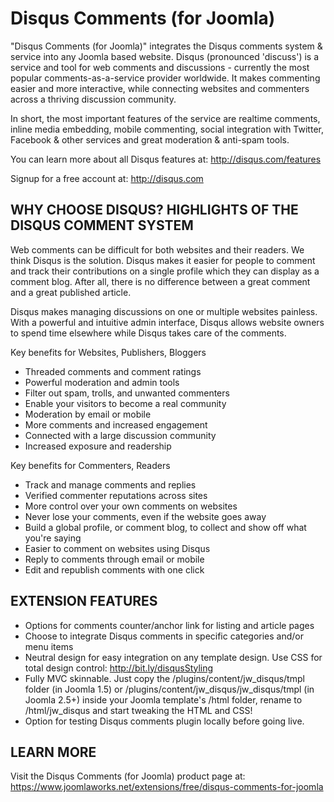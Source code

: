 Disqus Comments (for Joomla)
==========================

"Disqus Comments (for Joomla)" integrates the Disqus comments system & service into any Joomla based website. Disqus (pronounced 'discuss') is a service and tool for web comments and discussions - currently the most popular comments-as-a-service provider worldwide. It makes commenting easier and more interactive, while connecting websites and commenters across a thriving discussion community.

In short, the most important features of the service are realtime comments, inline media embedding, mobile commenting, social integration with Twitter, Facebook & other services and great moderation & anti-spam tools.

You can learn more about all Disqus features at: http://disqus.com/features

Signup for a free account at: http://disqus.com


## WHY CHOOSE DISQUS? HIGHLIGHTS OF THE DISQUS COMMENT SYSTEM
Web comments can be difficult for both websites and their readers. We think Disqus is the solution. Disqus makes it easier for people to comment and track their contributions on a single profile which they can display as a comment blog. After all, there is no difference between a great comment and a great published article.

Disqus makes managing discussions on one or multiple websites painless. With a powerful and intuitive admin interface, Disqus allows website owners to spend time elsewhere while Disqus takes care of the comments.

Key benefits for Websites, Publishers, Bloggers
* Threaded comments and comment ratings
* Powerful moderation and admin tools
* Filter out spam, trolls, and unwanted commenters
* Enable your visitors to become a real community
* Moderation by email or mobile
* More comments and increased engagement
* Connected with a large discussion community
* Increased exposure and readership

Key benefits for Commenters, Readers
* Track and manage comments and replies
* Verified commenter reputations across sites
* More control over your own comments on websites
* Never lose your comments, even if the website goes away
* Build a global profile, or comment blog, to collect and show off what you're saying
* Easier to comment on websites using Disqus
* Reply to comments through email or mobile
* Edit and republish comments with one click


## EXTENSION FEATURES
- Options for comments counter/anchor link for listing and article pages
- Choose to integrate Disqus comments in specific categories and/or menu items
- Neutral design for easy integration on any template design. Use CSS for total design control: http://bit.ly/disqusStyling
- Fully MVC skinnable. Just copy the /plugins/content/jw_disqus/tmpl folder (in Joomla 1.5) or /plugins/content/jw_disqus/jw_disqus/tmpl (in Joomla 2.5+) inside your Joomla template's /html folder, rename to /html/jw_disqus and start tweaking the HTML and CSS!
- Option for testing Disqus comments plugin locally before going live.


## LEARN MORE
Visit the Disqus Comments (for Joomla) product page at: https://www.joomlaworks.net/extensions/free/disqus-comments-for-joomla
